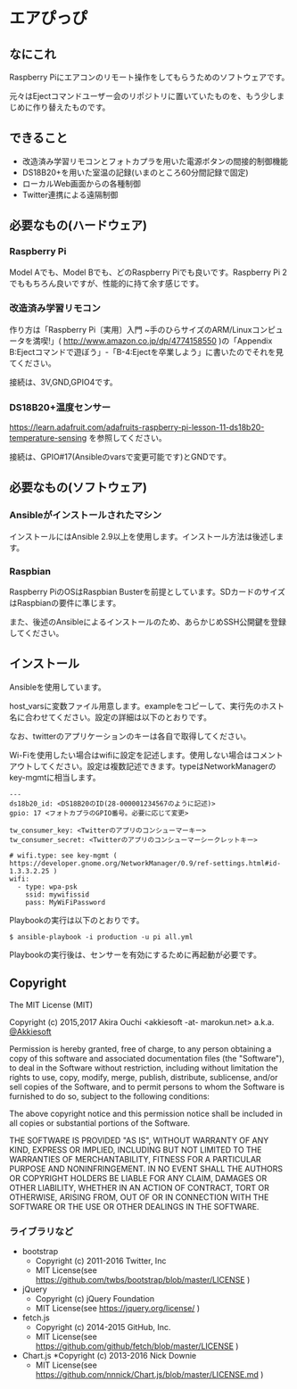 # エアぴっぴ

## なにこれ

Raspberry Piにエアコンのリモート操作をしてもらうためのソフトウェアです。

元々はEjectコマンドユーザー会のリポジトリに置いていたものを、もう少しまじめに作り替えたものです。

## できること

+ 改造済み学習リモコンとフォトカプラを用いた電源ボタンの間接的制御機能
+ DS18B20+を用いた室温の記録(いまのところ60分間記録で固定)
+ ローカルWeb画面からの各種制御
+ Twitter連携による遠隔制御

## 必要なもの(ハードウェア)

### Raspberry Pi

Model Aでも、Model Bでも、どのRaspberry Piでも良いです。Raspberry Pi 2でももちろん良いですが、性能的に持て余す感じです。

### 改造済み学習リモコン

作り方は「Raspberry Pi〔実用〕入門 ~手のひらサイズのARM/Linuxコンピュータを満喫!」( http://www.amazon.co.jp/dp/4774158550 )の「Appendix B:Ejectコマンドで遊ぼう」-「B-4:Ejectを卒業しよう」に書いたのでそれを見てください。

接続は、3V,GND,GPIO4です。

### DS18B20+温度センサー

https://learn.adafruit.com/adafruits-raspberry-pi-lesson-11-ds18b20-temperature-sensing を参照してください。

接続は、GPIO#17(Ansibleのvarsで変更可能です)とGNDです。

## 必要なもの(ソフトウェア)

### Ansibleがインストールされたマシン

インストールにはAnsible 2.9以上を使用します。インストール方法は後述します。

### Raspbian

Raspberry PiのOSはRaspbian Busterを前提としています。SDカードのサイズはRaspbianの要件に準じます。

また、後述のAnsibleによるインストールのため、あらかじめSSH公開鍵を登録してください。

## インストール

Ansibleを使用しています。

host_varsに変数ファイル用意します。exampleをコピーして、実行先のホスト名に合わせてください。設定の詳細は以下のとおりです。

なお、twitterのアプリケーションのキーは各自で取得してください。

Wi-Fiを使用したい場合はwifiに設定を記述します。使用しない場合はコメントアウトしてください。設定は複数記述できます。typeはNetworkManagerのkey-mgmtに相当します。

 ```
 ---
 ds18b20_id: <DS18B20のID(28-000001234567のように記述)>
 gpio: 17 <フォトカプラのGPIO番号。必要に応じて変更>
 
 tw_consumer_key: <Twitterのアプリのコンシューマーキー>
 tw_consumer_secret: <Twitterのアプリのコンシューマーシークレットキー>
 
 # wifi.type: see key-mgmt ( https://developer.gnome.org/NetworkManager/0.9/ref-settings.html#id-1.3.3.2.25 )
 wifi:
   - type: wpa-psk
     ssid: mywifissid
     pass: MyWiFiPassword
 ```

Playbookの実行は以下のとおりです。

 ```
 $ ansible-playbook -i production -u pi all.yml
 ```

Playbookの実行後は、センサーを有効にするために再起動が必要です。

## Copyright

The MIT License (MIT)

Copyright (c) 2015,2017 Akira Ouchi \<akkiesoft -at- marokun.net\> a.k.a. [@Akkiesoft](https://www.twitter.com/Akkiesoft)

Permission is hereby granted, free of charge, to any person obtaining a copy
of this software and associated documentation files (the "Software"), to deal
in the Software without restriction, including without limitation the rights
to use, copy, modify, merge, publish, distribute, sublicense, and/or sell
copies of the Software, and to permit persons to whom the Software is
furnished to do so, subject to the following conditions:

The above copyright notice and this permission notice shall be included in
all copies or substantial portions of the Software.

THE SOFTWARE IS PROVIDED "AS IS", WITHOUT WARRANTY OF ANY KIND, EXPRESS OR
IMPLIED, INCLUDING BUT NOT LIMITED TO THE WARRANTIES OF MERCHANTABILITY,
FITNESS FOR A PARTICULAR PURPOSE AND NONINFRINGEMENT. IN NO EVENT SHALL THE
AUTHORS OR COPYRIGHT HOLDERS BE LIABLE FOR ANY CLAIM, DAMAGES OR OTHER
LIABILITY, WHETHER IN AN ACTION OF CONTRACT, TORT OR OTHERWISE, ARISING FROM,
OUT OF OR IN CONNECTION WITH THE SOFTWARE OR THE USE OR OTHER DEALINGS IN
THE SOFTWARE.

### ライブラリなど

* bootstrap
    * Copyright (c) 2011-2016 Twitter, Inc
    * MIT License(see https://github.com/twbs/bootstrap/blob/master/LICENSE )
* jQuery
    * Copyright (c) jQuery Foundation
    * MIT License(see https://jquery.org/license/ )
* fetch.js
    * Copyright (c) 2014-2015 GitHub, Inc.
    * MIT License(see https://github.com/github/fetch/blob/master/LICENSE )
* Chart.js
    *Copyright (c) 2013-2016 Nick Downie
    * MIT License(see https://github.com/nnnick/Chart.js/blob/master/LICENSE.md )

